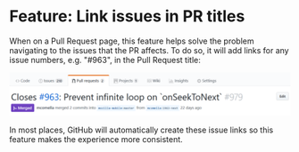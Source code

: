 # Feature: Link issues in PR titles
When on a Pull Request page, this feature helps solve the problem navigating to the issues that the PR affects. To do so, it will add links for any issue numbers, e.g. "#963", in the Pull Request title:

![Example of Link issues in PR titles](im/link_issues_in_pr_titles_example.png)

In most places, GitHub will automatically create these issue links so this feature makes the experience more consistent.

